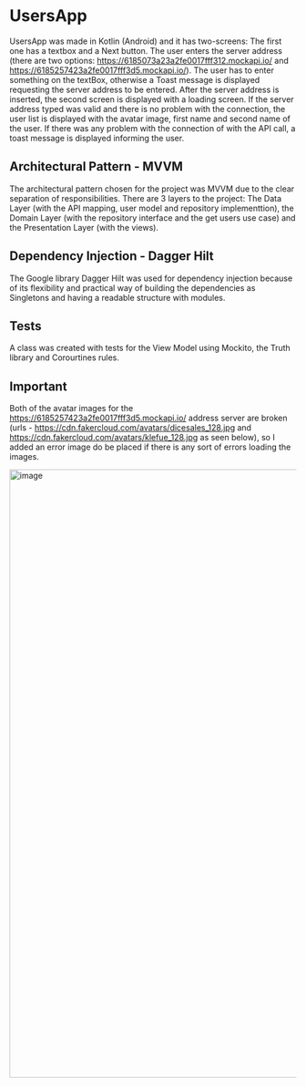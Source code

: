 # UsersApp

UsersApp was made in Kotlin (Android) and it has two-screens: The first one has a textbox and a Next button. The user enters the server address (there are two options: https://6185073a23a2fe0017fff312.mockapi.io/ and https://6185257423a2fe0017fff3d5.mockapi.io/). The user has to enter something on the textBox, otherwise a Toast message is displayed requesting the server address to be entered. After the server address is inserted, the second screen is displayed with a loading screen. If the server address typed was valid and there is no problem with the connection, the user list is displayed with the avatar image, first name and second name of the user. If there was any problem with the connection of with the API call, a toast message is displayed informing the user. 

## Architectural Pattern - MVVM
The architectural pattern chosen for the project was MVVM due to the clear separation of responsibilities. There are 3 layers to the project: The Data Layer (with the API mapping, user model and repository implementtion), the Domain Layer (with the repository interface and the get users use case) and the Presentation Layer (with the views). 

## Dependency Injection - Dagger Hilt
The Google library Dagger Hilt was used for dependency injection because of its flexibility and practical way of building the dependencies as Singletons and having a readable structure with modules.

## Tests
A class was created with tests for the View Model using Mockito, the Truth library and Corourtines rules.

## Important
Both of the avatar images for the https://6185257423a2fe0017fff3d5.mockapi.io/ address server are broken (urls - https://cdn.fakercloud.com/avatars/dicesales_128.jpg and https://cdn.fakercloud.com/avatars/klefue_128.jpg as seen below), so I added an error image do be placed if there is any sort of errors loading the images.

<img width="1067" alt="image" src="https://user-images.githubusercontent.com/69281497/221305492-292e8ce9-7eb6-43d5-89c6-4c5ac51d514f.png">

